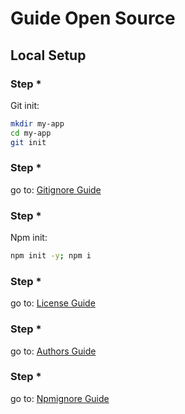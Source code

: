 # Guide Open Source

[license]: /guides/license/
[authors]: /guides/authors/
[gitignore]: /guides/gitignore/
[npmignore]: /guides/npmignore/

## Local Setup

### Step *

Git init:

```bash
mkdir my-app
cd my-app
git init
```

### Step *

go to: [Gitignore Guide][gitignore]

### Step *

Npm init:

```bash
npm init -y; npm i
```

### Step *

go to: [License Guide][license]

### Step *

go to: [Authors Guide][authors]

### Step *

go to: [Npmignore Guide][npmignore]